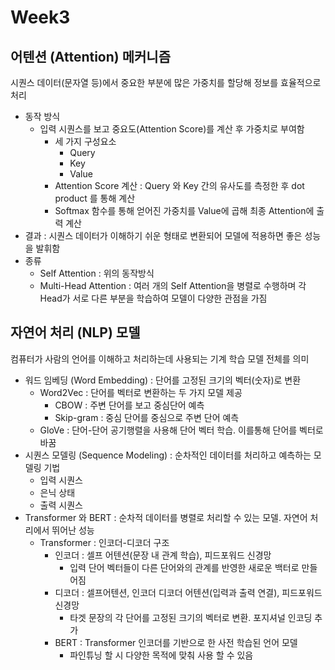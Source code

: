 # Week3
## 어텐션 (Attention) 메커니즘
시퀀스 데이터(문자열 등)에서 중요한 부분에 많은 가중치를 할당해 정보를 효율적으로 처리
* 동작 방식
  * 입력 시퀀스를 보고 중요도(Attention Score)를 계산 후 가중치로 부여함
    * 세 가지 구성요소
      * Query
      * Key
      * Value
    * Attention Score 계산 : Query 와 Key 간의 유사도를 측정한 후 dot product 를 통해 계산
    * Softmax 함수를 통해 얻어진 가중치를 Value에 곱해 최종 Attention에 출력 계산
* 결과 : 시퀀스 데이터가 이해하기 쉬운 형태로 변환되어 모델에 적용하면 좋은 성능을 발휘함
* 종류
  * Self Attention : 위의 동작방식
  * Multi-Head Attention : 여러 개의 Self Attention을 병렬로 수행하며 각 Head가 서로 다른 부분을 학습하여 모델이 다양한 관점을 가짐

## 자연어 처리 (NLP) 모델
컴퓨터가 사람의 언어를 이해하고 처리하는데 사용되는 기계 학습 모델 전체를 의미
* 워드 임베딩 (Word Embedding) : 단어를 고정된 크기의 벡터(숫자)로 변환
  * Word2Vec : 단어를 벡터로 변환하는 두 가지 모델 제공
    * CBOW : 주변 단어를 보고 중심단어 예측
    * Skip-gram : 중심 단어를 중심으로 주변 단어 예측
  * GloVe : 단어-단어 공기행렬을 사용해 단어 벡터 학습. 이를통해 단어를 벡터로 바꿈
* 시퀀스 모델링 (Sequence Modeling) : 순차적인 데이터를 처리하고 예측하는 모델링 기법
  * 입력 시퀀스
  * 은닉 상태
  * 출력 시퀀스
* Transformer 와 BERT : 순차적 데이터를 병렬로 처리할 수 있는 모델. 자연어 처리에서 뛰어난 성능
  * Transformer : 인코더-디코더 구조
    * 인코더 : 셀프 어텐션(문장 내 관계 학습), 피드포워드 신경망
      * 입력 단어 벡터들이 다른 단어와의 관계를 반영한 새로운 백터로 만들어짐
    * 디코더 : 셀프어텐션, 인코더 디코더 어텐션(입력과 출력 연결), 피드포워드 신경망
      * 타겟 문장의 각 단어를 고정된 크기의 벡터로 변환. 포지셔널 인코딩 추가
    * BERT : Transformer 인코더를 기반으로 한 사전 학습된 언어 모델
      * 파인튜닝 할 시 다양한 목적에 맞춰 사용 할 수 있음